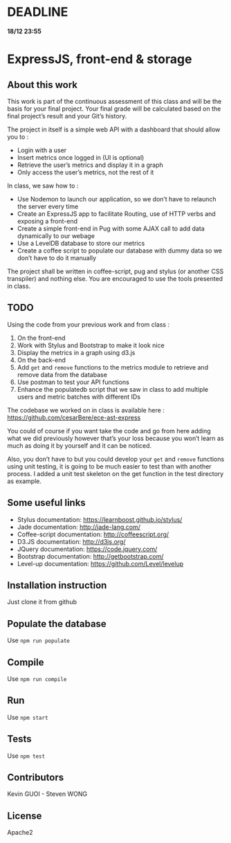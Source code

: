 # DEADLINE  
**18/12 23:55**

 # ExpressJS, front-end & storage

 ## About this work

 This work is part of the continuous assessment of this class and will be the basis for your final project. Your final grade will be calculated based on the final project’s result and your Git’s history.

 The project in itself is a simple web API with a dashboard that should allow you to :

 * Login with a user
 * Insert metrics once logged in (UI is optional)
 * Retrieve the user’s metrics and display it in a graph
 * Only access the user’s metrics, not the rest of it

 In class, we saw how to :

 * Use Nodemon to launch our application, so we don’t have to relaunch the server every time
 * Create an ExpressJS app to facilitate Routing, use of HTTP verbs and exposing a front-end
 * Create a simple front-end in Pug with some AJAX call to add data dynamically to our webage
 * Use a LevelDB database to store our metrics
 * Create a coffee script to populate our database with dummy data so we don’t have to do it manually

 The project shall be written in coffee-script, pug and stylus (or another CSS transpiler) and nothing else. You are encouraged to use the tools presented in class.

 ## TODO

 Using the code from your previous work and from class :

 1. On the front-end
   1. Work with Stylus and Bootstrap to make it look nice
   2. Display the metrics in a graph using d3.js
 2. On the back-end
   1. Add `get` and `remove` functions to the metrics module to retrieve and remove data from the database
   2. Use postman to test your API functions
 3. Enhance the populatedb script that we saw in class to add multiple users and metric batches with different IDs

 The codebase we worked on in class is available here : https://github.com/cesarBere/ece-ast-express

 You could of course if you want take the code and go from here adding what we did previously however that’s your loss because you won’t learn as much as doing it by yourself and it can be noticed.

 Also, you don’t have to but you could develop your `get` and `remove` functions using unit testing, it is going to be much easier to test than with another process. I added a unit test skeleton on the get function in the test directory as example.

 ## Some useful links

 * Stylus documentation: https://learnboost.github.io/stylus/
 * Jade documentation: http://jade-lang.com/
 * Coffee-script documentation: http://coffeescript.org/
 * D3.JS documentation: http://d3js.org/
 * JQuery documentation: https://code.jquery.com/
 * Bootstrap documentation: http://getbootstrap.com/
 * Level-up documentation: https://github.com/Level/levelup

## Installation instruction

Just clone it from github

## Populate the database

Use `npm run populate`

## Compile

Use `npm run compile`

## Run

Use `npm start`

## Tests

Use `npm test`

## Contributors

Kevin GUOI - Steven WONG

## License

Apache2
